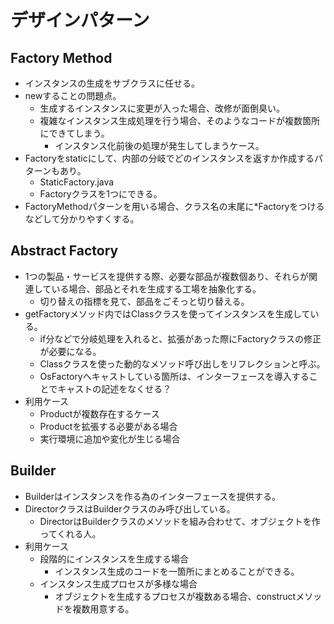 # デザインパターン

## Factory Method
* インスタンスの生成をサブクラスに任せる。
* newすることの問題点。
  * 生成するインスタンスに変更が入った場合、改修が面倒臭い。
  * 複雑なインスタンス生成処理を行う場合、そのようなコードが複数箇所にできてしまう。
    * インスタンス化前後の処理が発生してしまうケース。
* Factoryをstaticにして、内部の分岐でどのインスタンスを返すか作成するパターンもあり。
  * StaticFactory.java
  * Factoryクラスを1つにできる。
* FactoryMethodパターンを用いる場合、クラス名の末尾に*Factoryをつけるなどして分かりやすくする。


## Abstract Factory
* 1つの製品・サービスを提供する際、必要な部品が複数個あり、それらが関連している場合、部品とそれを生成する工場を抽象化する。
  * 切り替えの指標を見て、部品をごそっと切り替える。
* getFactoryメソッド内ではClassクラスを使ってインスタンスを生成している。
  * if分などで分岐処理を入れると、拡張があった際にFactoryクラスの修正が必要になる。
  * Classクラスを使った動的なメソッド呼び出しをリフレクションと呼ぶ。
  * OsFactoryへキャストしている箇所は、インターフェースを導入することでキャストの記述をなくせる？
* 利用ケース
  * Productが複数存在するケース
  * Productを拡張する必要がある場合
  * 実行環境に追加や変化が生じる場合
  
  
## Builder
* Builderはインスタンスを作る為のインターフェースを提供する。
* DirectorクラスはBuilderクラスのみ呼び出している。
  * DirectorはBuilderクラスのメソッドを組み合わせて、オブジェクトを作ってくれる人。
* 利用ケース
  * 段階的にインスタンスを生成する場合
    * インスタンス生成のコードを一箇所にまとめることができる。
  * インスタンス生成プロセスが多様な場合
    * オブジェクトを生成するプロセスが複数ある場合、constructメソッドを複数用意する。